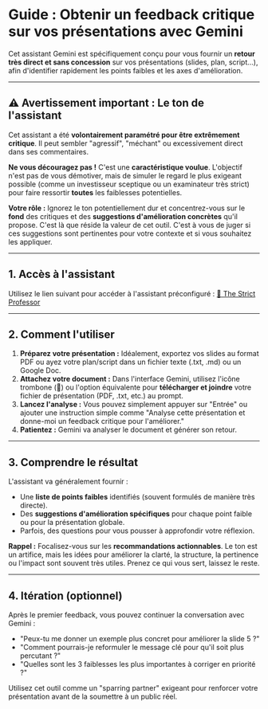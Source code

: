 # Guide : Obtenir un feedback critique sur vos présentations avec Gemini

Cet assistant Gemini est spécifiquement conçu pour vous fournir un **retour très direct et sans concession** sur vos présentations (slides, plan, script...), afin d'identifier rapidement les points faibles et les axes d'amélioration.

---

## ⚠️ Avertissement important : Le ton de l'assistant

Cet assistant a été **volontairement paramétré pour être extrêmement critique**. Il peut sembler "agressif", "méchant" ou excessivement direct dans ses commentaires.

**Ne vous découragez pas !** C'est une **caractéristique voulue**. L'objectif n'est pas de vous démotiver, mais de simuler le regard le plus exigeant possible (comme un investisseur sceptique ou un examinateur très strict) pour faire ressortir **toutes** les faiblesses potentielles.

**Votre rôle :** Ignorez le ton potentiellement dur et concentrez-vous sur le **fond** des critiques et des **suggestions d'amélioration concrètes** qu'il propose. C'est là que réside la valeur de cet outil. C'est à vous de juger si ces suggestions sont pertinentes pour votre contexte et si vous souhaitez les appliquer.

---

## 1. Accès à l'assistant

Utilisez le lien suivant pour accéder à l'assistant préconfiguré :
[🧐 The Strict Professor](https://gemini.google.com/gem/1t5L-ZxcEYjvHckDbr0AKWN-_eAnpDpGP?usp=sharing)

---

## 2. Comment l'utiliser

1.  **Préparez votre présentation :** Idéalement, exportez vos slides au format PDF ou ayez votre plan/script dans un fichier texte (.txt, .md) ou un Google Doc.
2.  **Attachez votre document :** Dans l'interface Gemini, utilisez l'icône trombone (📎) ou l'option équivalente pour **télécharger et joindre** votre fichier de présentation (PDF, .txt, etc.) au prompt.
3.  **Lancez l'analyse :** Vous pouvez simplement appuyer sur "Entrée" ou ajouter une instruction simple comme "Analyse cette présentation et donne-moi un feedback critique pour l'améliorer."
4.  **Patientez :** Gemini va analyser le document et générer son retour.



---

## 3. Comprendre le résultat

L'assistant va généralement fournir :

* Une **liste de points faibles** identifiés (souvent formulés de manière très directe).
* Des **suggestions d'amélioration spécifiques** pour chaque point faible ou pour la présentation globale.
* Parfois, des questions pour vous pousser à approfondir votre réflexion.

**Rappel :** Focalisez-vous sur les **recommandations actionnables**. Le ton est un artifice, mais les idées pour améliorer la clarté, la structure, la pertinence ou l'impact sont souvent très utiles. Prenez ce qui vous sert, laissez le reste.

---

## 4. Itération (optionnel)

Après le premier feedback, vous pouvez continuer la conversation avec Gemini :

* "Peux-tu me donner un exemple plus concret pour améliorer la slide 5 ?"
* "Comment pourrais-je reformuler le message clé pour qu'il soit plus percutant ?"
* "Quelles sont les 3 faiblesses les plus importantes à corriger en priorité ?"

Utilisez cet outil comme un "sparring partner" exigeant pour renforcer votre présentation avant de la soumettre à un public réel.